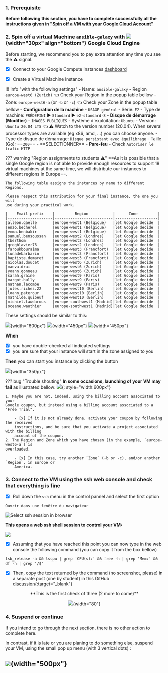 ### 1. Prerequisite

**Before following this section, you have to complete successfully all the
instructions given in
["Spin off a VM with your Google Cloud Account"](../Google_cloud_Account)**

### 2. Spin off a virtual Machine `ansible-galaxy` with ![](images/google-padok.png){width="30px" align="bottom"} Google Cloud Engine

Before starting, we recommend you to pay extra attention any time you see the :warning:
signal.

- [x] Connect to your Google Compute Instances
  [dashboard](https://console.cloud.google.com/compute/instances)

- [x] Create a Virtual Machine Instance

!!! info "with the following settings"
    - Name: `ansible-galaxy`
    - Region `europe-west6 (Zurich)` :point_left: Check your Region in the popup table bellow 
    - Zone: `europe-west6-a` (or `-b` or `-c`) :point_left: Check your Zone in the popup table bellow
    - **Configuration de la machine**
        - `USAGE général`
        - Série: `E2`
        - Type de machine: `PRÉDEFINI` :arrow_forward: `Standard` :arrow_forward: `e2-standard-8`
    - **Disque de démarrage (Modifier)**
        - `IMAGES PUBLIQUES`
        - Système d'exploitation: `Ubuntu`
        - Version: `Ubuntu 20.04 LTS` :point_left: :warning: Watch to the version number (20.04).
          When several processor types are available (eg x86, amd, ...) you can choose anyone.
        - Type de disque de démarrage: `Disque persistant avec équilibrage`
        - Taille (Go): ==`200`==
        - ==SELECTIONNER==
    - **Pare-feu**
        - Check `Autoriser le trafic HTTP`

??? warning "Region assignments to students :warning:"
    ==As it is possible that a single Google region is not able to provide enough resources
    to support 18 virtual machines at the same time, we will distribute our instances to
    different regions in Europe==.
    
    The following table assigns the instances by name to different Regions.

    Please respect this attribution for your final instance, the one you will
    use during your practical work.
    
    |    Email prefix    |         Region           |      Zone         |
    |--------------------|--------------------------|-------------------|
    |alleon.gaelle       |europe-west1 (Belgique)   |let Google decide  |
    |enzo.becherel       |europe-west1 (Belgique)   |let Google decide  |
    |emma.benbakir       |europe-west1 (Belgique)   |let Google decide  |
    |samuel.bensoussan   |europe-west2 (Londres)    |let Google decide  |
    |tberthom            |europe-west2 (Londres)    |let Google decide  |
    |gregblavier76       |europe-west2 (Londres)    |let Google decide  |
    |faroukbouraima      |europe-west3 (Francfort)  |let Google decide  |
    |lunadebarbarin      |europe-west3 (Francfort)  |let Google decide  |
    |baptiste.demaret    |europe-west3 (Francfort)  |let Google decide  |
    |nicolas.doucet      |europe-west6 (Zurich)     |let Google decide  |
    |maeva.drai          |europe-west6 (Zurich)     |let Google decide  |
    |yoann.gonneau       |europe-west6 (Zurich)     |let Google decide  |
    |sarah.graine        |europe-west9 (Paris)      |let Google decide  |
    |margot.hully        |europe-west9 (Paris)      |let Google decide  |
    |nathan.lacombe      |europe-west9 (Paris)      |let Google decide  |
    |jules.richez.22     |europe-west10 (Berlin)    |let Google decide  |
    |loann.paterour      |europe-west10 (Berlin)    |let Google decide  |
    |mathilde.quibeuf    |europe-west10 (Berlin)    |let Google decide  |
    |michiel.tawdarous   |europe-southwest1 (Madrid)|let Google decide  |
    |oceane.wauthier     |europe-southwest1 (Madrid)|let Google decide  |

These settings should be similar to this:
    
![](images/GCE_spin.png){width="600px"}
![](images/GCE_OS.png){width="450px"}
![](images/GCE_firewall.png){width="450px"}

**When**

- [x] you have double-checked all indicated settings
- [x] you are sure that your instance will start in the zone assigned to you

**Then** you can start you instance by clicking the button

![](images/creer_instance.png){width="350px"}


??? bug "Trouble shouting"
    **In some occasions, launching of your VM may fail** as illustrated bellow:
    ![](images/instance_failing.png){: style="width:600px"}
    
    1. Maybe you are not, indeed, using the billing account associated to your
    Google coupon, but instead using a billing account associated to a "Free Trial".
        
        - [x] If it is not already done, activate your coupon by following the received
        instructions, and be sure that you activate a project associated with the billing
        account of the coupon.
    2. The Region and Zone which you have chosen (in the example, `europe-west6-a`) is
    overloaded.
        
        - [x] In this case, try another `Zone` (-b or -c), and/or another `Region`, in Europe or
        America.

### 3. Connect to the VM using the ssh web console and check that everything is fine

- [x] Roll down the `ssh` menu in the control pannel and select the first option

`Ouvrir dans une fenêtre du navigateur`

![Select ssh session in browser](images/select_ssh.png)
    
**This opens a web ssh shell session to control your VM:**

![](images/web_ssh_console.png)


- [x] Assuming that you have reached this point you can now type in the web console
the following command (you can copy it from the box bellow)

```
lsb_release -a && lscpu | grep 'CPU(s):' && free -h | grep 'Mem:' && df -h | grep '/$'
```

 - [x] Then, copy the text returned by the command (no screenshot, please) in a separate
post (one by student) in this GitHub
[discussion](https://github.com/ARTbio/AnalyseGenome/discussions/41){:target="_blank"}


<center>
**This is the first check of three (2 more to come)**

![](images/checkpoint.png){width="80"}
</center> 

### 4. Suspend or continue

If you intend to go through the next section, there is no other action to
complete here.

In contrast, if it is late or you are planing to do something else, suspend your
VM, using the small pop up menu (with 3 vertical dots) : 

![](images/stop_vm.png){width="500px"}
---
